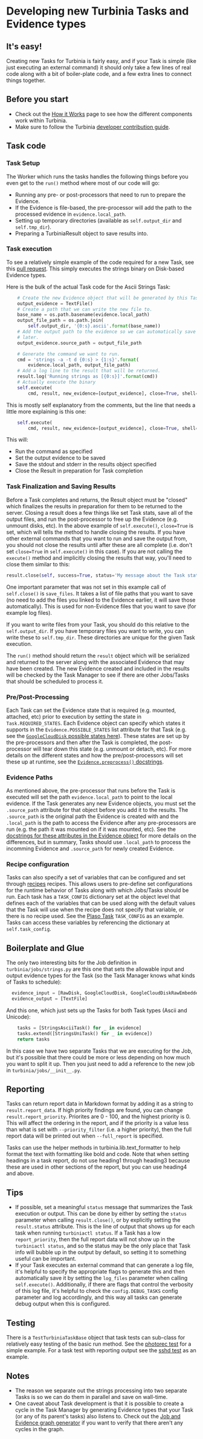 # Developing new Turbinia Tasks and Evidence types

## It's easy!

Creating new Tasks for Turbinia is fairly easy, and if your Task is simple (like
just executing an external command) it should only take a few lines of real code
along with a bit of boiler-plate code, and a few extra lines to connect things
together.

## Before you start

*   Check out the [How it Works](../user/how-it-works.md) page to see how the
    different components work within Turbinia.
*   Make sure to follow the Turbinia
    [developer contribution guide](contributing.md).

## Task code
### Task Setup

The Worker which runs the tasks handles the following things before you even get
to the `run()` method where most of our code will go:

*   Running any pre- or post-processors that need to run to prepare the
    Evidence.
*   If the Evidence is file-based, the pre-processor will add the path to the
    processed evidence in `evidence.local_path`.
*   Setting up temporary directories (available as `self.output_dir` and
    `self.tmp_dir`).
*   Preparing a TurbiniaResult object to save results into.


### Task execution

To see a relatively simple example of the code required for a new Task, see this
[pull request](https://github.com/google/turbinia/pull/207). This simply
executes the strings binary on Disk-based Evidence types.

Here is the bulk of the actual Task code for the Ascii Strings Task:

```python
    # Create the new Evidence object that will be generated by this Task.
    output_evidence = TextFile()
    # Create a path that we can write the new file to.
    base_name = os.path.basename(evidence.local_path)
    output_file_path = os.path.join(
        self.output_dir, '{0:s}.ascii'.format(base_name))
    # Add the output path to the evidence so we can automatically save it
    # later.
    output_evidence.source_path = output_file_path

    # Generate the command we want to run.
    cmd = 'strings -a -t d {0:s} > {1:s}'.format(
        evidence.local_path, output_file_path)
    # Add a log line to the result that will be returned.
    result.log('Running strings as [{0:s}]'.format(cmd))
    # Actually execute the binary
    self.execute(
        cmd, result, new_evidence=[output_evidence], close=True, shell=True)
```

This is mostly self explanatory from the comments, but the line that needs a
little more explaining is this one:

```python
    self.execute(
        cmd, result, new_evidence=[output_evidence], close=True, shell=True)
```

This will:

*   Run the command as specified
*   Set the output evidence to be saved
*   Save the stdout and stderr in the results object specified
*   Close the Result in preparation for Task completion


### Task Finalization and Saving Results

Before a Task completes and returns, the Result object must be "closed" which
finalizes the results in preparation for them to be returned to the server.
Closing a result does a few things like set Task stats, save all of the output
files, and run the post-processor to free up the Evidence (e.g. unmount disks,
etc).  In the above example of `self.execute()`, `close=True` is set, which
will tells the method to handle closing the results. If you have other external
commands that you want to run and save the output from, you should not close
the results until after these are all complete (i.e. don't set `close=True` in
`self.execute()` in this case).  If you are not calling the `execute()` method
and implicitly closing the results that way, you'll need to close them similar
to this:

```python
result.close(self, success=True, status='My message about the Task status')
```

One important parameter that was not set in this example call of `self.close()`
is `save_files`. It takes a list of file paths that you want to save (no need
to add the files you linked to the Evidence earlier, it will save those
automatically). This is used for non-Evidence files that you want to save (for
example log files).

If you want to write files from your Task, you should do this relative to the
`self.output_dir`. If you have temporary files you want to write, you can write
these to `self.tmp_dir`. These directories are unique for the given Task
execution.

The `run()` method should return the `result` object which will be serialized
and returned to the server along with the associated Evidence that may have
been created. The new Evidence created and included in the results will be
checked by the Task Manager to see if there are other Jobs/Tasks that should be
scheduled to process it.

### Pre/Post-Processing

Each Task can set the Evidence state that is required (e.g. mounted, attached,
etc) prior to execution by setting the state in `Task.REQUIRED_STATES`.  Each
Evidence object can specify which states it supports in the
`Evidence.POSSIBLE_STATES` list attribute for that Task (e.g. see the
[`GoogleCloudDisk` possible states
here](https://github.com/google/turbinia/blob/cc79288ae36cfec749381b80694b4c1290d76583/turbinia/evidence.py#L661)).
These states are set up by the pre-processors and then after the Task is
completed, the post-processor will tear down this state (e.g. unmount or
detach, etc).  For more details on the different states and how the
pre/post-processors will set these up at runtime, see the
[`Evidence.preprocess()`
docstrings](https://github.com/google/turbinia/blob/cc79288ae36cfec749381b80694b4c1290d76583/turbinia/evidence.py#L291).

### Evidence Paths

As mentioned above, the pre-processor that runs before the Task is executed
will set the path `evidence.local_path` to point to the local evidence. If the
Task generates any new Evidence objects, you must set the `.source_path`
attribute for that object before you add it to the results.  The `.source_path`
is the original path the Evidence is created with and the `.local_path` is the
path to access the Evidence after any pre-processors are run (e.g. the path it
was mounted on if it was mounted, etc).  See the [docstrings for these
attributes in the Evidence
object](https://github.com/google/turbinia/blob/cc79288ae36cfec749381b80694b4c1290d76583/turbinia/evidence.py#L127)
for more details on the differences, but in summary, Tasks should use
`.local_path` to process the incomming Evidence and `.source_path` for newly
created Evidence.

### Recipe configuration
Tasks can also specify a set of variables that can be configured and set
through [recipes](./recipes.md) recipes.  This allows users to pre-define set
configurations for the runtime behavior of Tasks along with which Jobs/Tasks
should be run.  Each task has a `TASK_CONFIG` dictionary set at the object
level that defines each of the variables that can be used along with the
default values that the Task will use when the recipe does not specify that
variable, or there is no recipe used.  See the [Plaso
Task](https://github.com/google/turbinia/blob/8aafea5d4ba165aa72748ed7f1f196c8b9d7175c/turbinia/workers/plaso.py#L35)
`TASK_CONFIG` as an example. Tasks can access these variables by referencing
the dictionary at `self.task_config`.

## Boilerplate and Glue

The only two interesting bits for the Job definition in
`turbinia/jobs/strings.py` are this one that sets the allowable input and
output evidence types for the Task (so the Task Manager knows what kinds of
Tasks to schedule):

```python
  evidence_input = [RawDisk, GoogleCloudDisk, GoogleCloudDiskRawEmbedded]
  evidence_output = [TextFile]
```

And this one, which just sets up the Tasks for both Task types (Ascii and
Unicode):

```python
    tasks = [StringsAsciiTask() for _ in evidence]
    tasks.extend([StringsUniTask() for _ in evidence])
    return tasks
```

In this case we have two separate Tasks that we are executing for the Job, but
it's possible that there could be more or less depending on how much you want to
split it up. Then you just need to add a reference to the new job in
`turbinia/jobs/__init__.py`.

## Reporting

Tasks can return report data in Markdown format by adding it as a string to
`result.report_data`.  If high priority findings are found, you can change
`result.report_priority`.  Priorites are 0 - 100, and the highest priority is 0.
This will affect the ordering in the report, and if the priority is a value less
than what is set with `--priority_filter` (i.e. a higher priority), then the
full report data will be printed out when `--full_report` is specified.

Tasks can use the helper methods in turbinia.lib.text_formatter to help format
the text with formatting like bold and code.  Note that when setting headings in
a task report, do not use heading1 through heading3 because these are used in
other sections of the report, but you can use heading4 and above.

## Tips
*   If possible, set a meaningful `status` message that summarizes the Task
    execution or output.  This can be done by either by setting the `status`
    parameter when calling `result.close()`, or by explicitly setting the
    `result.status` attribute.  This is the line of output that shows up
    for each task when running `turbiniactl status`.  If a Task has a
    low `report_priority`, then the full report data will not show up in
    the `turbiniactl status`, and so the status may be the only place that
    Task info will bubble up in the output by default, so setting it to
    something useful can be important.
*   If your Task executes an external command that can generate a log file,
    it's helpful to specify the appropriate flags to generate this and then
    automatically save it by setting the `log_files` parameter when calling
    `self.execute()`.  Additionally, if there are flags that control the
    verbosity of this log file, it's helpful to check the `config.DEBUG_TASKS`
    config parameter and log accordingly, and this way all tasks can generate
    debug output when this is configured.

## Testing
There is a `TestTurbiniaTaskBase` object that task tests can sub-class for
relatively easy testing of the basic run method.  See the [photorec
test](https://github.com/google/turbinia/blob/master/turbinia/workers/photorec_test.py)
for a simple example. For a task test with reporting output see the [sshd
test](https://github.com/google/turbinia/blob/master/turbinia/workers/sshd_test.py) as an example.

## Notes

*   The reason we separate out the strings processing into two separate Tasks is
    so we can do them in parallel and save on wall-time.
*   One caveat about Task development is that it is possible to create a cycle
    in the Task Manager by generating Evidence types that your Task (or any of
    its parent's tasks) also listens to. Check out the
    [Job and Evidence graph generator](https://github.com/google/turbinia/blob/master/tools/turbinia_job_graph.py)
    if you want to verify that there aren't any cycles in the graph.
